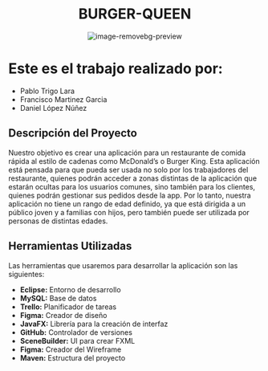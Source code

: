 <div align="center">

# BURGER-QUEEN

![image-removebg-preview](https://github.com/user-attachments/assets/d72eea48-bb46-442c-867a-67009d94b366)

</div>

# Este es el trabajo realizado por:
- Pablo Trigo Lara
- Francisco Martinez Garcia
- Daniel López Núñez

## Descripción del Proyecto

Nuestro objetivo es crear una aplicación para un restaurante de comida rápida al estilo de cadenas como McDonald’s o Burger King. Esta aplicación está pensada para que pueda ser usada no solo por los trabajadores del restaurante, quienes podrán acceder a zonas distintas de la aplicación que estarán ocultas para los usuarios comunes, sino también para los clientes, quienes podrán gestionar sus pedidos desde la app. Por lo tanto, nuestra aplicación no tiene un rango de edad definido, ya que está dirigida a un público joven y a familias con hijos, pero también puede ser utilizada por personas de distintas edades.

## Herramientas Utilizadas

Las herramientas que usaremos para desarrollar la aplicación son las siguientes:
- **Eclipse:** Entorno de desarrollo
- **MySQL:** Base de datos
- **Trello:** Planificador de tareas
- **Figma:** Creador de diseño
- **JavaFX:** Librería para la creación de interfaz
- **GitHub:** Controlador de versiones
- **SceneBuilder:** UI para crear FXML
- **Figma:** Creador del Wireframe
- **Maven:** Estructura del proyecto
